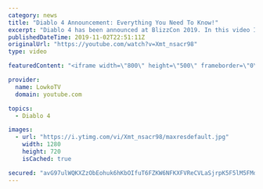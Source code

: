 ```yaml
---
category: news
title: "Diablo 4 Announcement: Everything You Need To Know!"
excerpt: "Diablo 4 has been announced at BlizzCon 2019. In this video I go over everything you need to know about this upcoming Blizzard Entertainment game."
publishedDateTime: 2019-11-02T22:51:11Z
originalUrl: "https://youtube.com/watch?v=Xmt_nsacr98"
type: video

featuredContent: "<iframe width=\"800\" height=\"500\" frameborder=\"0\" src=\"https://www.youtube.com/embed/Xmt_nsacr98\" allow=\"accelerometer; autoplay; encrypted-media; gyroscope; picture-in-picture\" allowfullscreen></iframe>"

provider:
  name: LowkoTV
  domain: youtube.com

topics:
  - Diablo 4

images:
  - url: "https://i.ytimg.com/vi/Xmt_nsacr98/maxresdefault.jpg"
    width: 1280
    height: 720
    isCached: true

secured: "avG97ulWQKXZzObEohuk6hKbOIfuT6FZKW6NFKXFVReCVLaSjrpK5F5lM5FMdMrm1zQ1D60xUcdcN3Dtb/LpZ0cLaQ+7mIc5CgcbHibYirllKXaDhkU5WA5KkJQHVl//V1vwYzr0Bu2SyNWc2ZiePM2Zlmoliq9NGS+9AvId2xXMBsuywzXanFZWtVcd4fVBTaQj67RtB4dtI7+84+wY85cgq04sZOsKF6QvLTdZG5kAns4UXzaA79os0Ygxd/63YsM33hZE8VBhYuq5IrjcKnguJsWags6kQj7gQcbRUJ9WLLQts34tFIt4PYxycAFqn2/JMDkeBynQmzEhJzu2vpmH/IuGfwSdJYTUxiOEwNGfu8vSv5AVF8XKSsrAQxXEPeIkPpaQwUmo1ac7eq3KNP7JT/+LiYmdJflH9XCT0nWUWoA0t3vfiiUB8hB64xze;aTUKXsiuVml7ubNS63CY3Q=="
---
```


